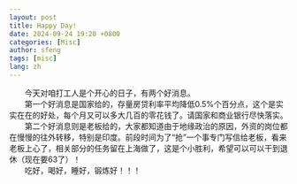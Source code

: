 ```yaml
---
layout: post
title: Happy Day!
date: 2024-09-24 19:20 +0800
categories: [Misc]
author: sfeng
tags: [misc]
lang: zh
---
```


&emsp;&emsp;今天对咱打工人是个开心的日子，有两个好消息。  
&emsp;&emsp;第一个好消息是国家给的，存量房贷利率平均降低0.5%个百分点，这个是实实在在的好处，每个月又可以多大几百的零花钱了。请国家和商业银行尽快落实。  
&emsp;&emsp;第二个好消息则是老板给的，大家都知道由于地缘政治的原因，外资的岗位都在慢慢的往外转移，特别是印度。前段时间为了“抢”一个事专门写信给老板，看来老板上心了，相关部分的任务留在上海做了，这是个小胜利，希望可以可以干到退休（现在要63了）！  
&emsp;&emsp;吃好，喝好，睡好，锻炼好！！！
